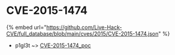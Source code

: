 # CVE-2015-1474
{% embed url="https://github.com/Live-Hack-CVE/full_database/blob/main/cves/2015/CVE-2015-1474.json" %}

* p1gl3t ~> [CVE-2015-1474_poc](https://www.alice-snow.ru/2015/database/cve-2015-1474/cve-2015-1474_poc-p1gl3t)